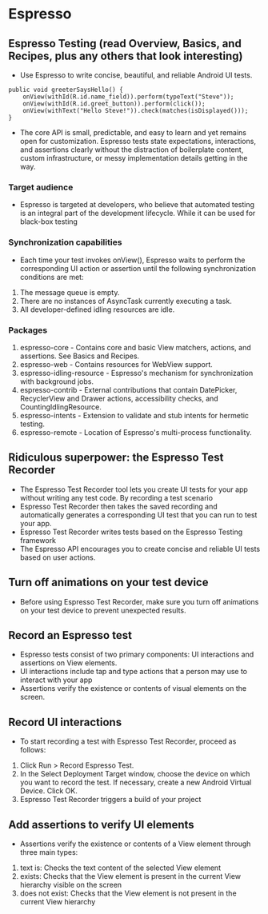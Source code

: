  # Espresso
## Espresso Testing (read Overview, Basics, and Recipes, plus any others that look interesting)
* Use Espresso to write concise, beautiful, and reliable Android UI tests.
```@Test
public void greeterSaysHello() {
    onView(withId(R.id.name_field)).perform(typeText("Steve"));
    onView(withId(R.id.greet_button)).perform(click());
    onView(withText("Hello Steve!")).check(matches(isDisplayed()));
}
```

* The core API is small, predictable, and easy to learn and yet remains open for customization. Espresso tests state expectations, interactions, and assertions clearly without the distraction of boilerplate content, custom infrastructure, or messy implementation details getting in the way.
### Target audience
* Espresso is targeted at developers, who believe that automated testing is an integral part of the development lifecycle. While it can be used for black-box testing
### Synchronization capabilities
* Each time your test invokes onView(), Espresso waits to perform the corresponding UI action or assertion until the following synchronization conditions are met:
1. The message queue is empty.
2. There are no instances of AsyncTask currently executing a task.
3. All developer-defined idling resources are idle.

### Packages
1. espresso-core - Contains core and basic View matchers, actions, and assertions. See Basics and Recipes.
2. espresso-web - Contains resources for WebView support.
3. espresso-idling-resource - Espresso's mechanism for synchronization with background jobs.
4. espresso-contrib - External contributions that contain DatePicker, RecyclerView and Drawer actions, accessibility checks, and CountingIdlingResource.
5. espresso-intents - Extension to validate and stub intents for hermetic testing.
6. espresso-remote - Location of Espresso's multi-process functionality.

## Ridiculous superpower: the Espresso Test Recorder
* The Espresso Test Recorder tool lets you create UI tests for your app without writing any test code. By recording a test scenario
*  Espresso Test Recorder then takes the saved recording and automatically generates a corresponding UI test that you can run to test your app.
* Espresso Test Recorder writes tests based on the Espresso Testing framework
*  The Espresso API encourages you to create concise and reliable UI tests based on user actions.

## Turn off animations on your test device
* Before using Espresso Test Recorder, make sure you turn off animations on your test device to prevent unexpected results.

## Record an Espresso test
* Espresso tests consist of two primary components: UI interactions and assertions on View elements.
* UI interactions include tap and type actions that a person may use to interact with your app
* Assertions verify the existence or contents of visual elements on the screen.

## Record UI interactions
* To start recording a test with Espresso Test Recorder, proceed as follows:
1. Click Run > Record Espresso Test.
2. In the Select Deployment Target window, choose the device on which you want to record the test. If necessary, create a new Android Virtual Device. Click OK.
3. Espresso Test Recorder triggers a build of your project

## Add assertions to verify UI elements
* Assertions verify the existence or contents of a View element through three main types:
1. text is: Checks the text content of the selected View element
2. exists: Checks that the View element is present in the current View hierarchy visible on the screen
3. does not exist: Checks that the View element is not present in the current View hierarchy












